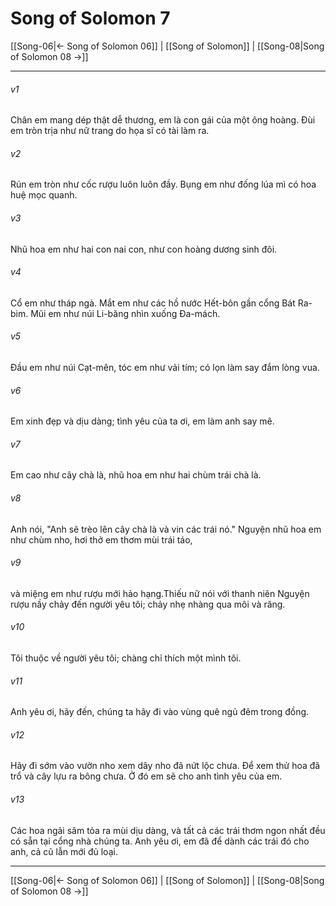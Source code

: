 # Song of Solomon 7

[[Song-06|← Song of Solomon 06]] | [[Song of Solomon]] | [[Song-08|Song of Solomon 08 →]]
***



###### v1 
Chân em mang dép thật dễ thương, em là con gái của một ông hoàng. Đùi em tròn trịa như nữ trang do họa sĩ có tài làm ra. 

###### v2 
Rún em tròn như cốc rượu luôn luôn đầy. Bụng em như đống lúa mì có hoa huệ mọc quanh. 

###### v3 
Nhũ hoa em như hai con nai con, như con hoàng dương sinh đôi. 

###### v4 
Cổ em như tháp ngà. Mắt em như các hồ nước Hết-bôn gần cổng Bát Ra-bim. Mũi em như núi Li-băng nhìn xuống Đa-mách. 

###### v5 
Đầu em như núi Cạt-mên, tóc em như vải tím; có lọn làm say đắm lòng vua. 

###### v6 
Em xinh đẹp và dịu dàng; tình yêu của ta ơi, em làm anh say mê. 

###### v7 
Em cao như cây chà là, nhũ hoa em như hai chùm trái chà là. 

###### v8 
Anh nói, "Anh sẽ trèo lên cây chà là và vin các trái nó." Nguyện nhũ hoa em như chùm nho, hơi thở em thơm mùi trái táo, 

###### v9 
và miệng em như rượu mới hảo hạng.Thiếu nữ nói với thanh niên Nguyện rượu nầy chảy đến người yêu tôi; chảy nhẹ nhàng qua môi và răng. 

###### v10 
Tôi thuộc về người yêu tôi; chàng chỉ thích một mình tôi. 

###### v11 
Anh yêu ơi, hãy đến, chúng ta hãy đi vào vùng quê ngủ đêm trong đồng. 

###### v12 
Hãy đi sớm vào vườn nho xem dây nho đã nứt lộc chưa. Để xem thử hoa đã trổ và cây lựu ra bông chưa. Ở đó em sẽ cho anh tình yêu của em. 

###### v13 
Các hoa ngải sâm tỏa ra mùi dịu dàng, và tất cả các trái thơm ngon nhất đều có sẵn tại cổng nhà chúng ta. Anh yêu ơi, em đã để dành các trái đó cho anh, cả cũ lẫn mới đủ loại.

***
[[Song-06|← Song of Solomon 06]] | [[Song of Solomon]] | [[Song-08|Song of Solomon 08 →]]
